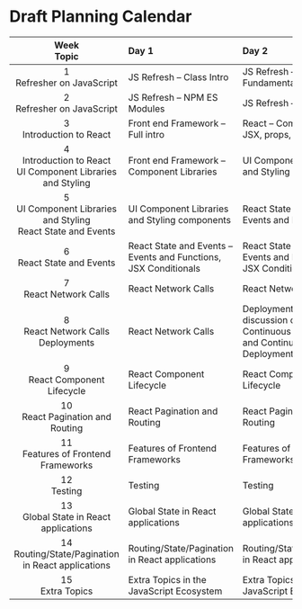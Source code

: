 # Draft Planning Calendar

| Week <br /> Topic | Day 1 | Day 2 |
|:-----------------:|:------|:------|
| 1 <br /> Refresher on JavaScript | JS Refresh – Class Intro | JS Refresh – Language Fundamentals |
| 2 <br /> Refresher on JavaScript | JS Refresh – NPM ES Modules | JS Refresh – Wrap up |
| 3 <br /> Introduction to React | Front end Framework – Full intro | React – Components, JSX, props, chilren |
| 4 <br /> Introduction to React <br /> UI Component Libraries and Styling | Front end Framework – Component Libraries | UI Component Libraries and Styling components |
| 5 <br /> UI Component Libraries and Styling <br /> React State and Events | UI Component Libraries and Styling components | React State and Events – Events and Functions
| 6 <br /> React State and Events | React State and Events – Events and Functions, JSX Conditionals | React State and Events – Events and Functions, JSX Conditionals |
| 7 <br /> React Network Calls | React Network Calls | React Network Calls |
| 8 <br /> React Network Calls <br /> Deployments | React Network Calls | Deployments, short discussion on Continuous integration and Continuous Deployment. |
| 9 <br /> React Component Lifecycle | React Component Lifecycle | React Component Lifecycle |
| 10 <br /> React Pagination and Routing | React Pagination and Routing | React Pagination and Routing |
| 11 <br /> Features of Frontend Frameworks | Features of Frontend Frameworks | Features of Frontend Frameworks |
| 12 <br /> Testing | Testing | Testing |
| 13 <br /> Global State in React applications | Global State in React applications | Global State in React applications |
| 14 <br /> Routing/State/Pagination in React applications | Routing/State/Pagination in React applications | Routing/State/Pagination in React applications |
| 15 <br /> Extra Topics | Extra Topics in the JavaScript Ecosystem | Extra Topics in the JavaScript Ecosystem |
